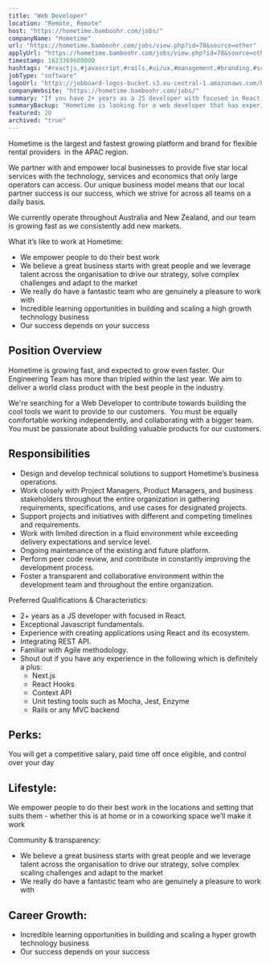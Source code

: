 ```yaml
---
title: "Web Developer"
location: "Remote, Remote"
host: "https://hometime.bamboohr.com/jobs/"
companyName: "Hometime"
url: "https://hometime.bamboohr.com/jobs/view.php?id=78&source=other"
applyUrl: "https://hometime.bamboohr.com/jobs/view.php?id=78&source=other"
timestamp: 1623369600000
hashtags: "#reactjs,#javascript,#rails,#ui/ux,#management,#branding,#scrum,#rest"
jobType: "software"
logoUrl: "https://jobboard-logos-bucket.s3.eu-central-1.amazonaws.com/hometime"
companyWebsite: "https://hometime.bamboohr.com/jobs/"
summary: "If you have 2+ years as a JS developer with focused in React, consider applying to Hometime's job post for a new web developer."
summaryBackup: "Hometime is looking for a web developer that has experience in: #reactjs, #marketing, #operations."
featured: 20
archived: "true"
---
```


Hometime is the largest and fastest growing platform and brand for flexible rental providers  in the APAC region. 

We partner with and empower local businesses to provide five star local services with the technology, services and economics that only large operators can access. Our unique business model means that our local partner success is our success, which we strive for across all teams on a daily basis.

We currently operate throughout Australia and New Zealand, and our team is growing fast as we consistently add new markets. 

What it’s like to work at Hometime:

*   We empower people to do their best work
*   We believe a great business starts with great people and we leverage talent across the organisation to drive our strategy, solve complex challenges and adapt to the market
*   We really do have a fantastic team who are genuinely a pleasure to work with
*   Incredible learning opportunities in building and scaling a high growth technology business
*   Our success depends on your success

## Position Overview

Hometime is growing fast, and expected to grow even faster. Our Engineering Team has more than tripled within the last year. We aim to deliver a world class product with the best people in the industry.

We're searching for a Web Developer to contribute towards building the cool tools we want to provide to our customers.  You must be equally comfortable working independently, and collaborating with a bigger team. You must be passionate about building valuable products for our customers.

## Responsibilities

*   Design and develop technical solutions to support Hometime’s business operations.
*   Work closely with Project Managers, Product Managers, and business stakeholders throughout the entire organization in gathering requirements, specifications, and use cases for designated projects.
*   Support projects and initiatives with different and competing timelines and requirements.
*   Work with limited direction in a fluid environment while exceeding delivery expectations and service level.
*   Ongoing maintenance of the existing and future platform.
*   Perform peer code review, and contribute in constantly improving the development process.
*   Foster a transparent and collaborative environment within the development team and throughout the entire organization.

Preferred Qualifications & Characteristics:

*   2+ years as a JS developer with focused in React.
*   Exceptional Javascript fundamentals.
*   Experience with creating applications using React and its ecosystem.
*   Integrating REST API.
*   Familiar with Agile methodology.
*   Shout out if you have any experience in the following which is definitely a plus:
    *   Next.js
    *   React Hooks
    *   Context API
    *   Unit testing tools such as Mocha, Jest, Enzyme
    *   Rails or any MVC backend

## Perks: 

You will get a competitive salary, paid time off once eligible, and control over your day

## Lifestyle: 

We empower people to do their best work in the locations and setting that suits them - whether this is at home or in a coworking space we’ll make it work

Community & transparency: 

*   We believe a great business starts with great people and we leverage talent across the organisation to drive our strategy, solve complex scaling challenges and adapt to the market
*   We really do have a fantastic team who are genuinely a pleasure to work with

## Career Growth:

*   Incredible learning opportunities in building and scaling a hyper growth technology business
*   Our success depends on your success
